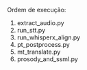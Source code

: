 Ordem de execução: 

1. extract_audio.py
2. run_stt.py
3. run_whisperx_align.py
4. pt_postprocess.py
5. mt_translate.py
6. prosody_and_ssml.py